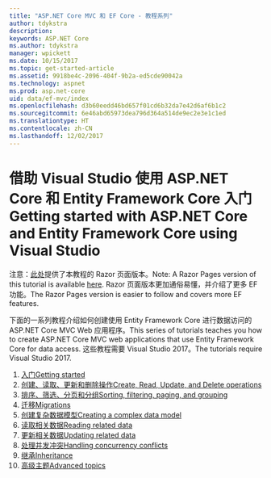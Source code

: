 ```yaml
---
title: "ASP.NET Core MVC 和 EF Core - 教程系列"
author: tdykstra
description: 
keywords: ASP.NET Core
ms.author: tdykstra
manager: wpickett
ms.date: 10/15/2017
ms.topic: get-started-article
ms.assetid: 9918be4c-2096-404f-9b2a-ed5cde90042a
ms.technology: aspnet
ms.prod: asp.net-core
uid: data/ef-mvc/index
ms.openlocfilehash: d3b60eedd46bd657f01cd6b32da7e42d6af6b1c2
ms.sourcegitcommit: 6e46abd65973dea796d364a514de9ec2e3e1c1ed
ms.translationtype: HT
ms.contentlocale: zh-CN
ms.lasthandoff: 12/02/2017
---
```

# <a name="getting-started-with-aspnet-core-and-entity-framework-core-using-visual-studio"></a><span data-ttu-id="35b44-103">借助 Visual Studio 使用 ASP.NET Core 和 Entity Framework Core 入门</span><span class="sxs-lookup"><span data-stu-id="35b44-103">Getting started with ASP.NET Core and Entity Framework Core using Visual Studio</span></span>

<span data-ttu-id="35b44-104">注意：[此处](xref:data/ef-rp/intro)提供了本教程的 Razor 页面版本。</span><span class="sxs-lookup"><span data-stu-id="35b44-104">Note: A Razor Pages version of this tutorial is available [here](xref:data/ef-rp/intro).</span></span> <span data-ttu-id="35b44-105">Razor 页面版本更加通俗易懂，并介绍了更多 EF 功能。</span><span class="sxs-lookup"><span data-stu-id="35b44-105">The Razor Pages version is easier to follow and covers more EF features.</span></span>

<span data-ttu-id="35b44-106">下面的一系列教程介绍如何创建使用 Entity Framework Core 进行数据访问的 ASP.NET Core MVC Web 应用程序。</span><span class="sxs-lookup"><span data-stu-id="35b44-106">This series of tutorials teaches you how to create ASP.NET Core MVC web applications that use Entity Framework Core for data access.</span></span> <span data-ttu-id="35b44-107">这些教程需要 Visual Studio 2017。</span><span class="sxs-lookup"><span data-stu-id="35b44-107">The tutorials require Visual Studio 2017.</span></span>

1. [<span data-ttu-id="35b44-108">入门</span><span class="sxs-lookup"><span data-stu-id="35b44-108">Getting started</span></span>](intro.md)
2. [<span data-ttu-id="35b44-109">创建、读取、更新和删除操作</span><span class="sxs-lookup"><span data-stu-id="35b44-109">Create, Read, Update, and Delete operations</span></span>](crud.md)
3. [<span data-ttu-id="35b44-110">排序、筛选、分页和分组</span><span class="sxs-lookup"><span data-stu-id="35b44-110">Sorting, filtering, paging, and grouping</span></span>](sort-filter-page.md)
4. [<span data-ttu-id="35b44-111">迁移</span><span class="sxs-lookup"><span data-stu-id="35b44-111">Migrations</span></span>](migrations.md)
5. [<span data-ttu-id="35b44-112">创建复杂数据模型</span><span class="sxs-lookup"><span data-stu-id="35b44-112">Creating a complex data model</span></span>](complex-data-model.md)
6. [<span data-ttu-id="35b44-113">读取相关数据</span><span class="sxs-lookup"><span data-stu-id="35b44-113">Reading related data</span></span>](read-related-data.md)
7. [<span data-ttu-id="35b44-114">更新相关数据</span><span class="sxs-lookup"><span data-stu-id="35b44-114">Updating related data</span></span>](update-related-data.md)
8. [<span data-ttu-id="35b44-115">处理并发冲突</span><span class="sxs-lookup"><span data-stu-id="35b44-115">Handling concurrency conflicts</span></span>](concurrency.md)
9. [<span data-ttu-id="35b44-116">继承</span><span class="sxs-lookup"><span data-stu-id="35b44-116">Inheritance</span></span>](inheritance.md)
10. [<span data-ttu-id="35b44-117">高级主题</span><span class="sxs-lookup"><span data-stu-id="35b44-117">Advanced topics</span></span>](advanced.md)
